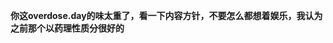 <!--
### 精神活性物质将被根据娱乐价值分为N-无，E-存在，H-高。该分级基于以下子项：

A药理学特性

B相关报告及使用者评价

~~待补充~~

## H-高 分级列表
[(右)佐匹克隆](FreeODwiki/精神活性物质/(右)佐匹克隆.md) 
## E-存在 分级列表

## N-无 分级列表
-->
**你这overdose.day的味太重了，看一下内容方针，不要怎么都想着娱乐，我认为之前那个以药理性质分很好的**
